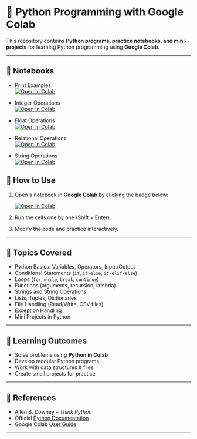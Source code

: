 # 🐍 Python Programming with Google Colab

This repository contains **Python programs, practice notebooks, and mini-projects** for learning Python programming using **Google Colab**.

---
## 📒 Notebooks

- Print Examples  
  [![Open In Colab](https://colab.research.google.com/assets/colab-badge.svg)](
  https://colab.research.google.com/github/anupkunduabc/PROBLEM-SOLVING-AND-PYTHON-PROGRAMMING/blob/main/Print_Examples.ipynb)

- Integer Operations  
  [![Open In Colab](https://colab.research.google.com/assets/colab-badge.svg)](
  https://colab.research.google.com/github/anupkunduabc/PROBLEM-SOLVING-AND-PYTHON-PROGRAMMING/blob/main/integer_operations.ipynb)

- Float Operations  
  [![Open In Colab](https://colab.research.google.com/assets/colab-badge.svg)](
  https://colab.research.google.com/github/anupkunduabc/PROBLEM-SOLVING-AND-PYTHON-PROGRAMMING/blob/main/float_operations.ipynb)

- Relational Operations  
  [![Open In Colab](https://colab.research.google.com/assets/colab-badge.svg)](
  https://colab.research.google.com/github/anupkunduabc/PROBLEM-SOLVING-AND-PYTHON-PROGRAMMING/blob/main/relational_operations.ipynb)

- String Operations  
  [![Open In Colab](https://colab.research.google.com/assets/colab-badge.svg)](
  https://colab.research.google.com/github/anupkunduabc/PROBLEM-SOLVING-AND-PYTHON-PROGRAMMING/blob/main/string_operations.ipynb)

## 🚀 How to Use

1. Open a notebook in **Google Colab** by clicking the badge below:

   [![Open In Colab](https://colab.research.google.com/assets/colab-badge.svg)](https://colab.research.google.com/github/anupkunduabc/repository-name/blob/main/integer_operations.ipynb)


2. Run the cells one by one (Shift + Enter).  
3. Modify the code and practice interactively.  

---

## 📌 Topics Covered
- Python Basics: Variables, Operators, Input/Output  
- Conditional Statements (`if`, `if-else`, `if-elif-else`)  
- Loops (`for`, `while`, `break`, `continue`)  
- Functions (arguments, recursion, lambda)  
- Strings and String Operations  
- Lists, Tuples, Dictionaries  
- File Handling (Read/Write, CSV files)  
- Exception Handling  
- Mini Projects in Python  

---

## 🎯 Learning Outcomes
- Solve problems using **Python in Colab**  
- Develop modular Python programs  
- Work with data structures & files  
- Create small projects for practice  

---

## 📖 References
- Allen B. Downey – *Think Python*  
- Official [Python Documentation](https://docs.python.org/3/)  
- Google Colab [User Guide](https://research.google.com/colaboratory/faq.html)  

---
